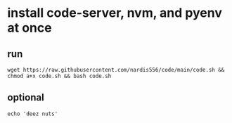 # install code-server, nvm, and pyenv at once

## run

```
wget https://raw.githubusercontent.com/nardis556/code/main/code.sh && chmod a+x code.sh && bash code.sh
```


## optional
```
echo 'deez nuts'
```
